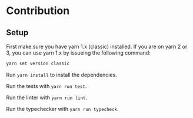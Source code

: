 # Contribution

## Setup

First make sure you have yarn 1.x (classic) installed. If you are on yarn 2 or 3, you can use yarn 1.x by issueing the following command:

```bash
yarn set version classic
```

Run `yarn install` to install the dependencies.

Run the tests with `yarn run test`.

Run the linter with `yarn run lint`.

Run the typechecker with `yarn run typecheck`.
